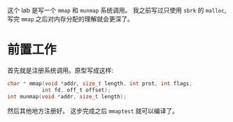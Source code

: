 这个 lab 是写一个 `mmap` 和 `munmap` 系统调用。 我之前写过只使用 `sbrk` 的 `malloc`, 写完 `mmap` 之后对内存分配的理解就会更深了。

# 前置工作

首先就是注册系统调用。原型写成这样:

```c
char * mmap(void *addr, size_t length, int prot, int flags,
           int fd, off_t offset);
int munmap(void *addr, size_t length);
```

然后其他地方注册好。 这步完成之后 `mmaptest` 就可以编译了。

